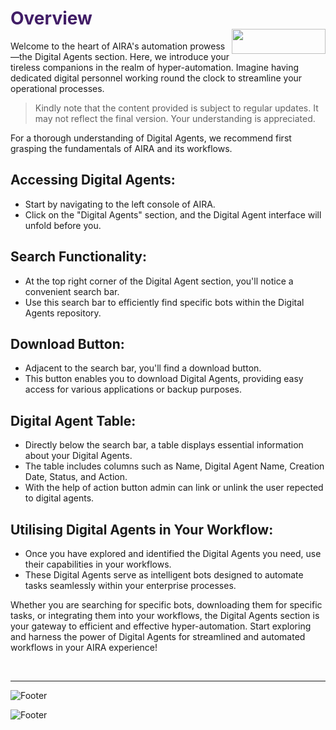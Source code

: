<h1><span style="color: #411d66;">Overview                                                    <img align="right" width="150" height="40" src="https://github.com/airacommunity/AIRA-Installation/assets/153823636/2aee8e84-f308-4494-a715-afd9421b606e"></span></h1>


Welcome to the heart of AIRA's automation prowess—the Digital Agents section. Here, we introduce your tireless companions in the realm of hyper-automation. Imagine having dedicated digital personnel working round the clock to streamline your operational processes.
<blockquote class="is-warning">Kindly note that the content provided is subject to regular updates. It may not reflect the final version. Your understanding is appreciated.</blockquote>
For a thorough understanding of Digital Agents, we recommend first grasping the fundamentals of AIRA and its workflows.
<h2 id="accessing-digital-agents" class="toc-header">Accessing Digital Agents:</h2>
<ul>
 	<li>Start by navigating to the left console of AIRA.</li>
 	<li>Click on the "Digital Agents" section, and the Digital Agent interface will unfold before you.</li>
</ul>
<h2 id="search-functionality" class="toc-header">Search Functionality:</h2>
<ul>
 	<li>At the top right corner of the Digital Agent section, you'll notice a convenient search bar.</li>
 	<li>Use this search bar to efficiently find specific bots within the Digital Agents repository.</li>
</ul>
<h2 id="download-button" class="toc-header">Download Button:</h2>
<ul>
 	<li>Adjacent to the search bar, you'll find a download button.</li>
 	<li>This button enables you to download Digital Agents, providing easy access for various applications or backup purposes.</li>
</ul>
<h2 id="digital-agent-table" class="toc-header">Digital Agent Table:</h2>
<ul>
 	<li>Directly below the search bar, a table displays essential information about your Digital Agents.</li>
 	<li>The table includes columns such as Name, Digital Agent Name, Creation Date, Status, and Action.</li>
  <li>With the help of action button admin can link or unlink the user repected to digital agents.</li>
</ul>
<h2 id="utilising-digital-agents-in-your-workflow" class="toc-header">Utilising Digital Agents in Your Workflow:</h2>
<ul>
 	<li>Once you have explored and identified the Digital Agents you need, use their capabilities in your workflows.</li>
 	<li>These Digital Agents serve as intelligent bots designed to automate tasks seamlessly within your enterprise processes.</li>
</ul>
Whether you are searching for specific bots, downloading them for specific tasks, or integrating them into your workflows, the Digital Agents section is your gateway to efficient and effective hyper-automation. Start exploring and harness the power of Digital Agents for streamlined and automated workflows in your AIRA experience!

&nbsp;

----
![Footer](https://github.com/airacommunity/AIRA-Installation/assets/153823636/f78c5168-fae6-4a12-a01d-8e98fe7d7ae2)


![Footer](https://github.com/airacommunity/AIRA-Installation/assets/153823636/f78c5168-fae6-4a12-a01d-8e98fe7d7ae2)
